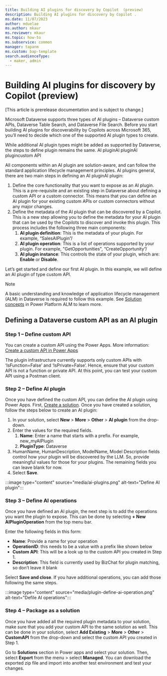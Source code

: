 ```yaml
---
title: Building AI plugins for discovery by Copilot  (preview)
description: Building AI plugins for discovery by Copilot .
ms.date: 11/07/2023
author: mduelae
ms.author: mkaur
ms.reviewer: mkaur
ms.topic: how-to
ms.subservice: common
manager: tapanm
ms.custom: bap-template
search.audienceType: 
  - maker, admin
---
```


# Building AI plugins for discovery by Copilot (preview)

[This article is prerelease documentation and is subject to change.]

Microsoft Dataverse supports three types of AI plugins – Dataverse custom APIs, Dataverse Table Search, and Dataverse File Search. Before you start building AI plugins for discoverability by Copilots across Microsoft 365, you’ll need to decide which one of the supported AI plugin types to create.

While additional AI plugin types might be added as supported by Dataverse, the steps to define plugin remains the same. AI pluginAI pluginAI plugincustom API

All components within an AI plugin are solution-aware, and can follow the standard application lifecycle management principles. AI plugins general, there are two main steps in defining an AI pluginAI plugin: 

1. Define the core functionality that you want to expose as an AI plugin. <br>
   This is a pre-requisite and an existing step in Dataverse about defining a custom API or a custom connector. This means that you can define an AI plugin for your existing custom APIs or custom connectors without any major changes.
1. Define the metadata of the AI plugin that can be discovered by a Copilot.
This is a new step allowing you to define the metadata for your AI plugin that can be used by the Copilots to discover and invoke this plugin. This process includes the following three main components:
    1. **AI plugin definition**: This is the metadata of your plugin. For example, “SalesAIPlugin”/
    1. **AI plugin operation**: This is a list of operations supported by your plugin. For example, "GetOpportunities", “CreateOpportunity”/
    1. **AI plugin instance**: This controls the state of your plugin, which are: **Enable** or **Disable**.

Let’s get started and define our first AI plugin. In this example, we will define an AI plugin of type custom API. 

> [!Note]
> A basic understanding and knowledge of application lifecycle management (ALM) in Dataverse is required to follow this example. See [Solution concepts](/power-platform/alm/solution-concepts-alm) in Power Platform ALM to learn more.


## Defining a Dataverse custom API as an AI plugin 

### Step 1 – Define custom API

You can create a custom API using the Power Apps. More information: [Create a custom API in Power Apps](../../developer/data-platform/create-custom-api-maker-portal.md)

The plugin infrastructure currently supports only custom APIs with ‘IsFunction=False’ and ‘IsPrivate=False’. Hence, ensure that your custom API is not a function or private API. At this point, you can test your custom API using a Postman client.

### Step 2 – Define AI plugin

Once you have defined the custom API, you can define the AI plugin using Power Apps. First, [Create a solution](../data-platform/create-solution.md). Once you have created a solution, follow the steps below to create an AI plugin:

1. In your solution, select **New** > **More** > **Other** > **AI plugin** from the drop-down.
1. Enter the values for the required fields.
    1. **Name**: Enter a name that starts with a prefix. For example,  new_myAIPlugin
    1. **PluginType**: Dataverse
1. HumanName, HumanDescription, ModelName, Model Description fields control how your plugin will be discovered by the LLM. So, provide meaningful values for those for your plugins. The remaining fields you can leave blank for now.
1. Select **Save**.

:::image type="content" source="media/ai-plugins.png" alt-text="Define AI plugin":::

### Step 3 – Define AI operations

Once you have defined an AI plugin, the next step is to add the operations you want the plugin to expose. This can be done by selecting **+ New AIPluginOperation** from the top menu bar.

Enter the following fields in this form:

- **Name**: Provide a name for your operation
- **OperationID**: this needs to be a value with a prefix like shown below
- **Custom API**: This will be a look up to the custom API you created in Step 1.
- **Description**: This field is currently used by BizChat for plugin matching, so don’t leave it blank

Select **Save and close**. If you have additional operations, you can add those following the same steps.

:::image type="content" source="media/plugin-define-ai-operation.png" alt-text="Defile AI operations":::

### Step 4 – Package as a solution

Once you have added all the required plugin metadata to your solution, make sure that you add your custom API to the same solution as well. This can be done in your solution, select **Add Existing** > **More** > **Other** > **CustomAPI** from the drop-down and select the custom API you created in Step 1.

Go to **Solutions** section in Power apps and select your solution. Then, select **Export** from the menu > select **Managed**. You can download the exported zip file and import into another test environment and test your changes.



